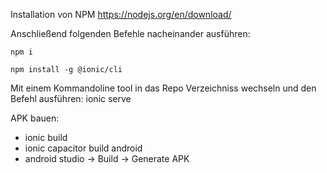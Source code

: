 
Installation von NPM
https://nodejs.org/en/download/

Anschließend folgenden Befehle nacheinander ausführen:

`npm i`

`npm install -g @ionic/cli`

Mit einem Kommandoline tool in das Repo Verzeichniss wechseln und den Befehl ausführen:
ionic serve

APK bauen:

- ionic build
- ionic capacitor build android
- android studio -> Build -> Generate APK